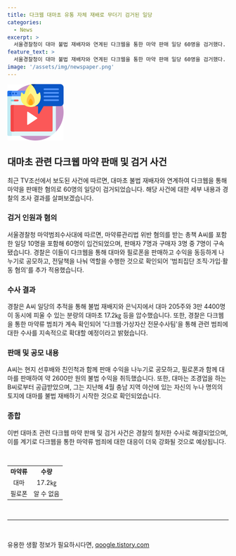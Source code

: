 ```yaml
---
title: 다크웹 대마초 유통 자체 재배로 무더기 검거된 일당
categories:
  - News
excerpt: >
  서울경찰청이 대마 불법 재배자와 연계된 다크웹을 통한 마약 판매 일당 60명을 검거했다. A씨 등 10명을 포함해 60명이 입건되었으며, 구매자 3명과 판매자 7명이 구속됐다. A씨의 일당은 다크웹을 통해 수도권 등에서 대마와 필로폰을 판매해 2600만 원의 불법 수익을 취득한 것으로 밝혀졌다. 또한, 경찰은 대마초 17.2㎏ 등을 압수하고 다크웹·가상자산 전문수사팀을 통해 관련 범죄에 대한 수사를 지속적으로 확대할 예정이라고 밝혔다.
feature_text: >
  서울경찰청이 대마 불법 재배자와 연계된 다크웹을 통한 마약 판매 일당 60명을 검거했다. A씨 등 10명을 포함해 60명이 입건되었으며, 구매자 3명과 판매자 7명이 구속됐다. A씨의 일당은 다크웹을 통해 수도권 등에서 대마와 필로폰을 판매해 2600만 원의 불법 수익을 취득한 것으로 밝혀졌다. 또한, 경찰은 대마초 17.2㎏ 등을 압수하고 다크웹·가상자산 전문수사팀을 통해 관련 범죄에 대한 수사를 지속적으로 확대할 예정이라고 밝혔다.
image: '/assets/img/newspaper.png'
---
```


<p><img src="/assets/img/news.png" alt="rentncar 속보" /></p>

<h2 data-ke-size="size26">대마초 관련 다크웹 마약 판매 및 검거 사건</h2>

<p data-ke-size="size16">최근 TV조선에서 보도된 사건에 따르면, 대마초 불법 재배자와 연계하여 다크웹을 통해 마약을 판매한 혐의로 60명의 일당이 검거되었습니다. 해당 사건에 대한 세부 내용과 경찰의 조사 결과를 살펴보겠습니다.</p>

<h3><b>검거 인원과 혐의</b></h3>

<p data-ke-size="size16">서울경찰청 마약범죄수사대에 따르면, 마약류관리법 위반 혐의를 받는 총책 A씨를 포함한 일당 10명을 포함해 60명이 입건되었으며, 판매자 7명과 구매자 3명 중 7명이 구속됐습니다. 경찰은 이들이 다크웹을 통해 대마와 필로폰을 판매하고 수익을 동등하게 나누기로 공모하고, 전달책을 나눠 역할을 수행한 것으로 확인되어 '범죄집단 조직·가입·활동 혐의'를 추가 적용했습니다.</p>

<h3><b>수사 결과</b></h3>

<p data-ke-size="size16">경찰은 A씨 일당의 추적을 통해 불법 재배지와 은닉지에서 대마 205주와 3만 4400명이 동시에 피울 수 있는 분량의 대마초 17.2㎏ 등을 압수했습니다. 또한, 경찰은 다크웹을 통한 마약류 범죄가 계속 확인되어 '다크웹·가상자산 전문수사팀'을 통해 관련 범죄에 대한 수사를 지속적으로 확대할 예정이라고 밝혔습니다.</p>

<h3><b>판매 및 공모 내용</b></h3>

<p data-ke-size="size16">A씨는 현지 선후배와 친인척과 함께 판매 수익을 나누기로 공모하고, 필로폰과 함께 대마를 판매하여 약 2600만 원의 불법 수익을 취득했습니다. 또한, 대마는 조경업을 하는 B씨로부터 공급받았으며, 그는 지난해 4월 충남 지역 야산에 있는 자신의 누나 명의의 토지에 대마를 불법 재배하기 시작한 것으로 확인되었습니다.</p>

<h3><b>종합</b></h3>

<p data-ke-size="size16">이번 대마초 관련 다크웹 마약 판매 및 검거 사건은 경찰의 철저한 수사로 해결되었으며, 이를 계기로 다크웹을 통한 마약류 범죄에 대한 대응이 더욱 강화될 것으로 예상됩니다.</p>

<p data-ke-size="size16">&nbsp;</p>

<table>
<tbody>
<tr>
<td style="text-align: center; height: 17px;"><b>마약류</b></td>
<td style="text-align: center; height: 17px;"><b>수량</b></td>
</tr>
<tr>
<td style="text-align: center; height: 17px;">대마</td>
<td style="text-align: center; height: 17px;">17.2㎏</td>
</tr>
<tr>
<td style="text-align: center; height: 17px;">필로폰</td>
<td style="text-align: center; height: 17px;">알 수 없음</td>
</tr>
</tbody>
</table>

<p data-ke-size="size16">&nbsp;</p>

<hr>

<p data-ke-size="size16">&nbsp;</p>
유용한 생활 정보가 필요하시다면, <a href="https://qoogle.tistory.com" rel="dofollow">qoogle.tistory.com</a>


